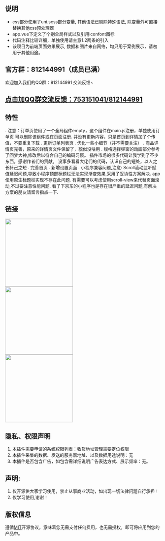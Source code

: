 ## 说明

- css部分使用了uni.scss部分变量, 其他语法已剔除特殊语法, 除变量外可直接替换其他css预处理器
- app.vue下定义了个别全局样式以及引用iconfont图标
- 代码注释比较详细，单独使用请主意1.2两条的引入
- 该项目为前端页面效果展示, 数据和图片来自网络，均只用于案例展示，请勿用于其他用途。

## 官方群：812144991（成员已满）

欢迎加入我们的QQ群：812144991 交流反馈~

## [点击加QQ群交流反馈：753151041/812144991](https://www.baidu.com)

## 特性

. 注意：订单页使用了一个全局组件empty，这个组件在main.js注册，单独使用订单页 可以删除该组件或在页面注册. 并没有更新内容，只是首页到详情加了个传值，不要重复下载
. 更新订单列表页 . 优化一些小细节（并不需要关注）
. 商品详情页完善，原来的详情页文件保留了，貌似没啥用
. 规格选择弹窗的动画部分参考了回梦大神,修改后以符合自己的编码习惯。 插件市场的很多代码让我学到了不少东西，感谢作者们的贡献。 没事多看看大佬们的代码，认识自己的短处，以人之长补己之短 
. 完善首页 
. 新增设置页面 . 小程序兼容问题,注意: Scroll滚动监听赋值延迟问题,导致小程序顶部标题栏无法实现渐变效果,采用了妥协性方案解决. app使用原生标题栏实现不存在此问题. 有需要可以考虑使用scroll-view来代替页面滚动,不过要注意性能问题. 看了下京东的小程序也是存在很严重的延迟问题,有解决方案的朋友请留言指点一下.

## 链接

<img src="https://img-cdn-aliyun.dcloud.net.cn/stream/plugin_screens/6c7ae040-487f-11e9-807d-d3c1652a5630_0.jpg?v=1554129494" width="220" height="220" >
<br>
<img src="https://img-cdn-aliyun.dcloud.net.cn/stream/plugin_screens/6c7ae040-487f-11e9-807d-d3c1652a5630_1.jpg?v=1556459433" width="220" height="220" >
<br>
<img src="https://img-cdn-aliyun.dcloud.net.cn/stream/plugin_screens/6c7ae040-487f-11e9-807d-d3c1652a5630_2.jpg?v=1556630147" width="220" height="220" >
<br>

## 隐私、权限声明

1. 本插件需要申请的系统权限列表：收货地址管理需要定位权限
2. 本插件采集的数据、发送的服务器地址、以及数据用途说明：无
3. 本插件是否包含广告，如包含需详细说明广告表达方式、展示频率：无。

## 声明:

1. 仅开源供大家学习使用，禁止从事商业活动，如出现一切法律问题自行承担！
2. 仅学习使用,谢谢！

## 版权信息

遵循[MIT](https://en.wikipedia.org/wiki/MIT_License)开源协议，意味着您无需支付任何费用，也无需授权，即可将应用到您的产品中。
